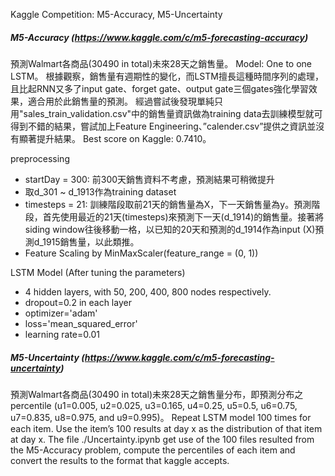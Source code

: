 
Kaggle Competition: M5-Accuracy, M5-Uncertainty

##### M5-Accuracy (https://www.kaggle.com/c/m5-forecasting-accuracy)
預測Walmart各商品(30490 in total)未來28天之銷售量。
Model: One to one LSTM。
根據觀察，銷售量有週期性的變化，而LSTM擅長這種時間序列的處理，且比起RNN又多了input gate、forget gate、output gate三個gates強化學習效果，適合用於此銷售量的預測。
經過嘗試後發現單純只用"sales_train_validation.csv"中的銷售量資訊做為training data去訓練模型就可得到不錯的結果，嘗試加上Feature Engineering、”calender.csv”提供之資訊並沒有顯著提升結果。
Best score on Kaggle: 0.7410。

preprocessing
- startDay = 300: 前300天銷售資料不考慮，預測結果可稍微提升
- 取d_301 ~ d_1913作為training dataset
- timesteps = 21: 訓練階段取前21天的銷售量為X，下一天銷售量為y。預測階段，首先使用最近的21天(timesteps)來預測下一天(d_1914)的銷售量。接著將siding window往後移動一格，以已知的20天和預測的d_1914作為input (X)預測d_1915銷售量，以此類推。
- Feature Scaling by MinMaxScaler(feature_range = (0, 1))

LSTM Model
(After tuning the parameters)
- 4 hidden layers, with 50, 200, 400, 800 nodes respectively.
- dropout=0.2 in each layer
- optimizer='adam'
- loss='mean_squared_error'
- learning rate=0.01


##### M5-Uncertainty  (https://www.kaggle.com/c/m5-forecasting-uncertainty)
預測Walmart各商品(30490 in total)未來28天之銷售量分布，即預測分布之percentile (u1=0.005, u2=0.025, u3=0.165, u4=0.25, u5=0.5, u6=0.75, u7=0.835, u8=0.975, and u9=0.995)。
Repeat LSTM model 100 times for each item.  Use the item’s 100 results at day x as the distribution of that item at day x. 
The file ./Uncertainty.ipynb get use of the 100 files resulted from the M5-Accuracy problem, compute the percentiles of each item and convert the results to the format that kaggle accepts.
